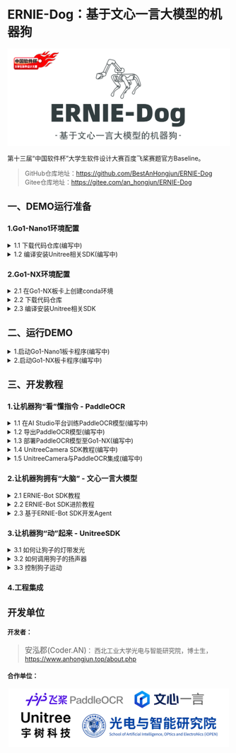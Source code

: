 # ERNIE-Dog：基于文心一言大模型的机器狗

<div align="center">
<img src="./attach/logo.jpg" width="700px">
</div>

第十三届“中国软件杯”大学生软件设计大赛百度飞桨赛题官方Baseline。

> GitHub仓库地址：https://github.com/BestAnHongjun/ERNIE-Dog \
> Gitee仓库地址：https://gitee.com/an_hongjun/ERNIE-Dog

## 一、DEMO运行准备

### 1.Go1-Nano1环境配置

<details>
<summary>1.1 下载代码仓库(编写中)</summary>
</details>

<details>
<summary>1.2 编译安装Unitree相关SDK(编写中)</summary>
</details>

### 2.Go1-NX环境配置

<details>
<summary>2.1 在Go1-NX板卡上创建conda环境</summary>

安装Miniconda。
> **关于为什么要装`Miniconda`**：调用文心一言`ERNIE-Bot`时需要安装`erniebot`包，该包要求的最低Python解释器版本为`Python>=3.8`，而`Go1-NX`预装的Python解释器版本为3.6，同时为了避免后续过程的其他麻烦（比如环境依赖冲突），因此安装`Miniconda`。*PS:有佬有其他solution可以用自己的方法，本`baseline`面向各水平广大群体。*

```sh
# 创建文件夹
mkdir -p ~/miniconda3

# 下载最新的Miniconda安装包
wget https://repo.anaconda.com/miniconda/Miniconda3-latest-Linux-aarch64.sh -O ~/miniconda3/miniconda.sh
```

> 如果在Go1板卡上遇到HTTPS证书相关问题问题，一般是由系统时间不准确导致的，执行如下指令自动同步系统时间：
```sh
sudo ntpdate ntp.aliyun.com
```
**记得每次开机都执行上述命令同步时间**。当你遇到不限于以下问题时，都有可能是时间问题导致的：
* 通过wget、git、curl等下载文件失败，通常涉及https协议握手；
* CMake编译失败。表现为命令行中好像已经编译完成了，但实际上没有更新二进制文件。因为CMake会比较缓存中的二进制文件和新生成的二进制文件的时间，如果编译目录中存在一个“未来“的文件，它会认为你已经编译成功了。

```sh
# 安装Miniconda
bash ~/miniconda3/miniconda.sh -b -u -p ~/miniconda3

# 删除安装包
rm -rf ~/miniconda3/miniconda.sh

# 初始化Miniconda环境
~/miniconda3/bin/conda init bash
source ~/.bashrc
```

这时你的命令行前面应该有小括号了`(base)`。

```sh
# 创建虚拟环境
conda create -n ernie_dog python=3.10

# 激活虚拟环境
conda activate ernie_dog
```
这时，命令行前面的小括号应该变成`(ernie_dog)`了，表示当前已经进入`ernie_dog`环境。

后面再执行相关代码时，记得确保在`ernie_dog`环境中。尤其是重启终端窗口之后，会默认以基础环境`base`启动。可参考以下命令：

```sh
# 创建新的虚拟环境
conda create -n <your-env-name> python=3.x

# 激活虚拟环境
conda activate <your-env-name>

# 退出虚拟环境
conda deactivate

# 删除虚拟环境
conda remove -n <your-env-name> --all # 慎用，不可逆！
```

</details>

<details>
<summary>2.2 下载代码仓库</summary>

下载Baseline代码仓库

```sh
# 下载到Home目录
cd ~

# 克隆Git仓库
git clone https://github.com/BestAnHongjun/ERNIE-Dog.git

# 如遇到网络问题，可由Gitee码云平台下载
# git clone https://gitee.com/an_hongjun/ERNIE-Dog.git
```

安装依赖项
* 注意确保你已经进入`conda`虚拟环境。

```sh
# 进入仓库主目录
cd ERNIE-Dog

# 安装依赖项
python -m pip install -r requirements-nx.txt
```

</details>

<details>
<summary>2.3 编译安装Unitree相关SDK</summary>

编译安装宇树运动SDK

```sh
# 进入项目主目录
cd ~/ERNIE-Dog

# 执行一键编译安装脚本
./Go1_Bot/build_legged_sdk.sh
```

编译安装宇树灯带SDK

```sh
# 进入项目主目录
cd ~/ERNIE-Dog

# 执行一键编译安装脚本
./Go1_Bot/build_light_sdk.sh
```

</details>

## 二、运行DEMO

<details>
<summary>1.启动Go1-Nano1板卡程序(编写中)</summary>
</details>

<details>
<summary>2.启动Go1-NX板卡程序(编写中)</summary>
</details>

## 三、开发教程

### 1.让机器狗“看”懂指令 - PaddleOCR
<details>
<summary>1.1 在AI Studio平台训练PaddleOCR模型(编写中)</summary>
</details>

<details>
<summary>1.2 导出PaddleOCR模型(编写中)</summary>
</details>

<details>
<summary>1.3 部署PaddleOCR模型至Go1-NX(编写中)</summary>
</details>

<details>
<summary>1.4 UnitreeCamera SDK教程(编写中)</summary>
</details>

<details>
<summary>1.5 UnitreeCamera与PaddleOCR集成(编写中)</summary>
</details>

### 2.让机器狗拥有“大脑” - 文心一言大模型
<details>
<summary>2.1 ERNIE-Bot SDK教程</summary>

查看如下官方教程：

[点此查看ERNIE-Bot SDK教程](https://aistudio.baidu.com/projectdetail/6779542)

</details>

<details>

查看如下官方教程：

<summary>2.2 ERNIE-Bot SDK进阶教程</summary>

[点此查看ERNIE-Bot SDK进阶教程](https://aistudio.baidu.com/projectdetail/6779597)

</details>

<details>
<summary>2.3 基于ERNIE-Bot SDK开发Agent</summary>

[点此查看ERNIE-Bot SDK开发Agent](./doc/chapter2.3.md)

</details>

### 3.让机器狗“动”起来 - UnitreeSDK

<details>
<summary>3.1 如何让狗子的灯带发光</summary>

请首先查看`Unitree-Face-Light-SDK`官方教程，了解相关基础操作。

[文档教程-Go1头部LED灯条的开发使用](https://www.yuque.com/ironfatty/nly1un/cmls8h)

查看完官方教程后，请查看：

[如何让狗子的灯带发光](./doc/chapter3.1.md)

</details>

<details>
<summary>3.2 如何调用狗子的扬声器</summary>

请首先查看官方教程，了解相关基础操作。

[文档教程-Go1头部喇叭播放音频](https://www.yuque.com/ironfatty/nly1un/avam9z)

查看完官方教程后，请查看：

[如何调用狗子的扬声器](./doc/chapter3.2.md)

</details>

<details>
<summary>3.3 控制狗子运动</summary>

请首先查看`Unitree-Legged-SDK`官方教程，了解相关基础操作。

[SDK文档教程](https://www.yuque.com/ironfatty/nly1un/wyt5qo)

[SDK视频教程](https://www.yuque.com/ironfatty/nly1un/su8o89)

查看完官方教程后，请查看：

[控制狗子运动教程](./doc/chapter3.3.md)

</details>

### 4.工程集成

## 开发单位
#### 开发者：
> <big>安泓郡(Coder.AN)</big>： 西北工业大学光电与智能研究院，博士生，https://www.anhongjun.top/about.php

#### 合作单位：


<div align="center">
<img src="./attach/work.jpg" width="500px" >
</div>


